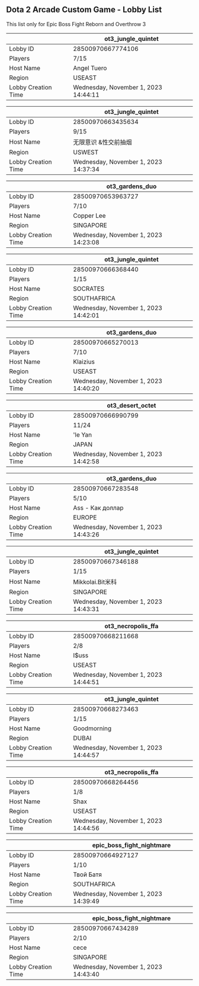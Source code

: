 ## Dota 2 Arcade Custom Game - Lobby List

This list only for Epic Boss Fight Reborn and Overthrow 3

|  | ot3_jungle_quintet |
| ------ | ------ |
| Lobby ID | 28500970667774106 |
| Players | 7/15 |
| Host Name | Angel Tuero |
| Region | USEAST |
| Lobby Creation Time | Wednesday, November 1, 2023 14:44:11 |


|  | ot3_jungle_quintet |
| ------ | ------ |
| Lobby ID | 28500970663435634 |
| Players | 9/15 |
| Host Name | 无限意识 &性交前抽烟 |
| Region | USWEST |
| Lobby Creation Time | Wednesday, November 1, 2023 14:37:34 |


|  | ot3_gardens_duo |
| ------ | ------ |
| Lobby ID | 28500970653963727 |
| Players | 7/10 |
| Host Name | Copper Lee |
| Region | SINGAPORE |
| Lobby Creation Time | Wednesday, November 1, 2023 14:23:08 |


|  | ot3_jungle_quintet |
| ------ | ------ |
| Lobby ID | 28500970666368440 |
| Players | 1/15 |
| Host Name | SOCRATES |
| Region | SOUTHAFRICA |
| Lobby Creation Time | Wednesday, November 1, 2023 14:42:01 |


|  | ot3_gardens_duo |
| ------ | ------ |
| Lobby ID | 28500970665270013 |
| Players | 7/10 |
| Host Name | Klaizius |
| Region | USEAST |
| Lobby Creation Time | Wednesday, November 1, 2023 14:40:20 |


|  | ot3_desert_octet |
| ------ | ------ |
| Lobby ID | 28500970666990799 |
| Players | 11/24 |
| Host Name | 'le Yan |
| Region | JAPAN |
| Lobby Creation Time | Wednesday, November 1, 2023 14:42:58 |


|  | ot3_gardens_duo |
| ------ | ------ |
| Lobby ID | 28500970667283548 |
| Players | 5/10 |
| Host Name | Ass - Как доллар |
| Region | EUROPE |
| Lobby Creation Time | Wednesday, November 1, 2023 14:43:26 |


|  | ot3_jungle_quintet |
| ------ | ------ |
| Lobby ID | 28500970667346188 |
| Players | 1/15 |
| Host Name | Mikkolai.Bit米科 |
| Region | SINGAPORE |
| Lobby Creation Time | Wednesday, November 1, 2023 14:43:31 |


|  | ot3_necropolis_ffa |
| ------ | ------ |
| Lobby ID | 28500970668211668 |
| Players | 2/8 |
| Host Name | I$uss |
| Region | USEAST |
| Lobby Creation Time | Wednesday, November 1, 2023 14:44:51 |


|  | ot3_jungle_quintet |
| ------ | ------ |
| Lobby ID | 28500970668273463 |
| Players | 1/15 |
| Host Name | Goodmorning |
| Region | DUBAI |
| Lobby Creation Time | Wednesday, November 1, 2023 14:44:57 |


|  | ot3_necropolis_ffa |
| ------ | ------ |
| Lobby ID | 28500970668264456 |
| Players | 1/8 |
| Host Name | Shax |
| Region | USEAST |
| Lobby Creation Time | Wednesday, November 1, 2023 14:44:56 |


|  | epic_boss_fight_nightmare |
| ------ | ------ |
| Lobby ID | 28500970664927127 |
| Players | 1/10 |
| Host Name | Твой Батя |
| Region | SOUTHAFRICA |
| Lobby Creation Time | Wednesday, November 1, 2023 14:39:49 |


|  | epic_boss_fight_nightmare |
| ------ | ------ |
| Lobby ID | 28500970667434289 |
| Players | 2/10 |
| Host Name | cece |
| Region | SINGAPORE |
| Lobby Creation Time | Wednesday, November 1, 2023 14:43:40 |


